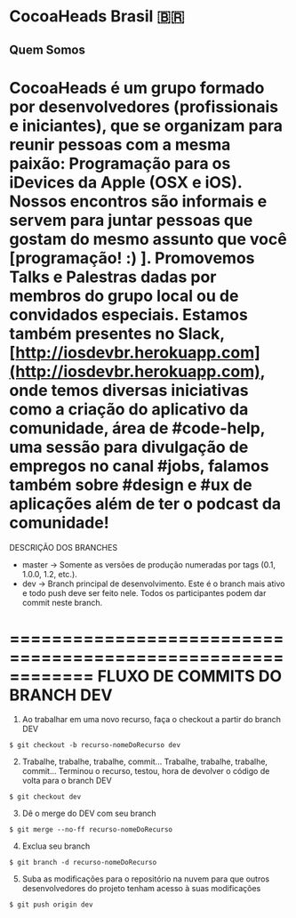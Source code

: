 # CocoaHeads Brasil 🇧🇷

## Quem Somos
CocoaHeads é um grupo formado por desenvolvedores (profissionais e iniciantes), que se organizam para reunir pessoas com a mesma paixão: Programação para os iDevices da Apple (OSX e iOS). Nossos encontros são informais e servem para juntar pessoas que gostam do mesmo assunto que você [programação! :) ]. Promovemos Talks e Palestras dadas por membros do grupo local ou de convidados especiais. Estamos também presentes no Slack, [http://iosdevbr.herokuapp.com](http://iosdevbr.herokuapp.com), onde temos diversas iniciativas como a criação do aplicativo da comunidade, área de #code-help, uma sessão para divulgação de empregos no canal #jobs, falamos também sobre #design e #ux de aplicações além de ter o podcast da comunidade!
======================

DESCRIÇÃO DOS BRANCHES
- master -> Somente as versões de produção numeradas por tags (0.1, 1.0.0, 1.2, etc.). 
- dev -> Branch principal de desenvolvimento. Este é o branch mais ativo e todo push deve ser feito nele. Todos os participantes podem dar commit neste branch.

============================================================
FLUXO DE COMMITS DO BRANCH DEV
============================================================

1. Ao trabalhar em uma novo recurso, faça o checkout a partir do branch DEV
```
$ git checkout -b recurso-nomeDoRecurso dev
```

2. Trabalhe, trabalhe, trabalhe, commit... Trabalhe, trabalhe, trabalhe, commit...
Terminou o recurso, testou, hora de devolver o código de volta para o branch DEV
```
$ git checkout dev
```

3. Dê o merge do DEV com seu branch
```
$ git merge --no-ff recurso-nomeDoRecurso
```

4. Exclua seu branch
```
$ git branch -d recurso-nomeDoRecurso
```

5. Suba as modificações para o repositório na nuvem para que outros desenvolvedores do projeto tenham acesso à suas modificações
```
$ git push origin dev
```

